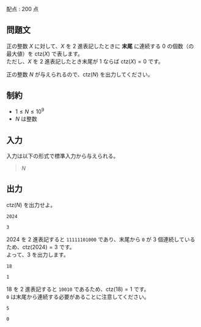 配点 : $200$ 点

## 問題文

正の整数 $X$ に対して、$X$ を $2$ 進表記したときに **末尾** に連続する $0$ の個数（の最大値）を $\text{ctz}(X)$ で表します。<br>
ただし、$X$ を $2$ 進表記したとき末尾が $1$ ならば $\text{ctz}(X)=0$ です。

正の整数 $N$ が与えられるので、$\text{ctz}(N)$ を出力してください。 

## 制約

- $1\leq N\leq 10^9$
- $N$ は整数

## 入力

入力は以下の形式で標準入力から与えられる。

> $N$

## 出力

$\text{ctz}(N)$ を出力せよ。

```input1
2024
```

```output1
3
```

$2024$ を $2$ 進表記すると `11111101000` であり、末尾から `0` が $3$ 個連続しているため、$\text{ctz}(2024)=3$ です。<br>
よって、$3$ を出力します。

```input2
18
```

```output2
1
```

$18$ を $2$ 進表記すると `10010` であるため、$\text{ctz}(18)=1$ です。<br>
`0` は末尾から連続する必要があることに注意してください。

```input3
5
```

```output3
0
```